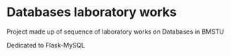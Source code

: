 # Databases laboratory works

Project made up of sequence of laboratory works on Databases in BMSTU

Dedicated to Flask-MySQL
